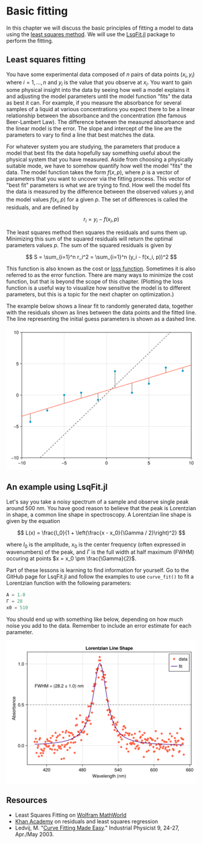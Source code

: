 # Basic fitting

In this chapter we will discuss the basic principles of fitting a model to data using the [least squares method](https://en.wikipedia.org/wiki/Least_squares).
We will use the [LsqFit.jl](https://github.com/JuliaNLSolvers/LsqFit.jl) package to perform the fitting.


## Least squares fitting
You have some experimental data composed of $n$ pairs of data points $(x_i, y_i)$ where $i = 1, \dots, n$ and $y_i$ is the value that you observe at $x_i$.
You want to gain some physical insight into the data by seeing how well a model explains it and adjusting the model parameters until the model function "fits" the data as best it can.
For example, if you measure the absorbance for several samples of a liquid at various concentrations you expect there to be a linear relationship between the absorbance and the concentration (the famous Beer-Lambert Law).
The difference between the measured absorbance and the linear model is the error.
The slope and intercept of the line are the parameters to vary to find a line that best matches the data.

For whatever system you are studying, the parameters that produce a model that best fits the data hopefully say something useful about the physical system that you have measured.
Aside from choosing a physically suitable mode, we have to somehow quantify how well the model "fits" the data.
The model function takes the form $f(x, p)$, where $p$ is a vector of parameters that you want to uncover via the fitting process.
This vector of "best fit" parameters is what we are trying to find.
How well the model fits the data is measured by the difference between the observed values $y_i$ and the model values $f(x_i, p)$ for a given $p$.
The set of differences is called the residuals, and are defined by

$$r_i = y_i - f(x_i, p)$$

The least squares method then squares the residuals and sums them up.
Minimizing this sum of the squared residuals will return the optimal parameters values $p$.
The sum of the squared residuals is given by

$$
S = \sum_{i=1}^n r_i^2 = \sum_{i=1}^n (y_i - f(x_i, p))^2
$$

This function is also known as the cost or [loss function](https://en.wikipedia.org/wiki/Loss_function). Sometimes it is also referred to as the error function.
There are many ways to minimize the cost function, but that is beyond the scope of this chapter.
(Plotting the loss function is a useful way to visualize how sensitive the model is to different parameters, but this is a topic for the next chapter on optimization.)

The example below shows a linear fit to randomly generated data, together with the residuals shown as lines between the data points and the fitted line.
The line representing the initial guess parameters is shown as a dashed line.

![](../images/linear_fit.png)


## An example using LsqFit.jl

Let's say you take a noisy spectrum of a sample and observe single peak around 500 nm. You have good reason to believe that the peak is Lorentzian in shape, a common line shape in spectroscopy.
A Lorentzian line shape is given by the equation

$$
L(x) = \frac{I_0}{1 + \left(\frac{x - x_0}{\Gamma / 2}\right)^2}
$$

where $I_0$ is the amplitude, $x_0$ is the center frequency (often expressed in wavenumbers) of the peak, and $\Gamma$ is the full width at half maximum (FWHM) occuring at points $x = x_0 \pm \frac{\Gamma}{2}$.

Part of these lessons is learning to find information for yourself.
Go to the GitHub page for LsqFit.jl and follow the examples to use `curve_fit()` to fit a Lorentzian function with the following parameters:

```julia
A = 1.0
Γ = 28
x0 = 510
```

You should end up with something like below, depending on how much noise you add to the data.
Remember to include an error estimate for each parameter.

![](../images/lorentzian_fit.png)




## Resources

- Least Squares Fitting on [Wolfram MathWorld](https://mathworld.wolfram.com/LeastSquaresFitting.html)
- [Khan Academy](https://www.khanacademy.org/math/ap-statistics/bivariate-data-ap/xfb5d8e68:residuals/v/regression-residual-intro) on residuals and least squares regression
- Ledvij, M. "[Curve Fitting Made Easy](http://physik.uibk.ac.at/hephy/muon/origin_curve_fitting_primer.pdf)." Industrial Physicist 9, 24-27, Apr./May 2003.

